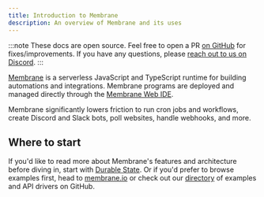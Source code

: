 ```yaml
---
title: Introduction to Membrane
description: An overview of Membrane and its uses
---
```


:::note
These docs are open source. Feel free to open a PR [on GitHub](https://github.com/membrane-io/docs) for fixes/improvements. If you have any questions, please [reach out to us on Discord](https://discord.gg/sbRcqC7QxE).
:::

[Membrane](https://membrane.io) is a serverless JavaScript and TypeScript runtime for building automations and integrations. Membrane programs are deployed and managed directly through the [Membrane Web IDE](/getting-started/install#membrane-web-ide).

Membrane significantly lowers friction to run cron jobs and workflows, create Discord and Slack bots, poll websites, handle webhooks, and more.

<!-- TODO: Add a visualization that communicates what membrane is in a few seconds -->

## Where to start

If you'd like to read more about Membrane's features and architecture before diving in, start with [Durable State](/features/state). Or if you'd prefer to browse examples first, head to [membrane.io](https://www.membrane.io/example-sms-reminders) or check out our [directory](https://github.com/membrane-io/directory) of examples and API drivers on GitHub.
